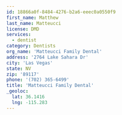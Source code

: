 ```yaml
---
id: 18866a0f-8484-4276-b2a6-eeec0a0550f9
first_name: Matthew
last_name: Matteucci
license: DMD
services:
  - dentist
category: Dentists
org_name: 'Matteucci Family Dental'
address: '2764 Lake Sahara Dr'
city: 'Las Vegas'
state: NV
zip: '89117'
phone: '(702) 365-6499'
title: 'Matteucci Family Dental'
_geoloc:
  lat: 36.1416
  lng: -115.283
---
```

